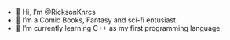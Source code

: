 - 👋 Hi, I’m @RicksonKnrcs
- 👀 I’m a Comic Books, Fantasy and sci-fi entusiast.
- 🌱 I’m currently learning C++ as my first programming language.
<!---
RicksonKnrcs/RicksonKnrcs is a ✨ special ✨ repository because its `README.md` (this file) appears on your GitHub profile.
You can click the Preview link to take a look at your changes.
--->
